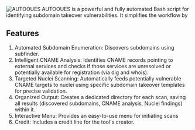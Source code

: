 ![AUTOOUES](https://github.com/user-attachments/assets/3cb7e0fe-4ded-4880-9adf-d6e09eae4c67)
AUTOOUES is a powerful and fully automated Bash script for identifying subdomain takeover vulnerabilities. It simplifies the workflow by
## Features
1. Automated Subdomain Enumeration: Discovers subdomains using subfinder.
2. Intelligent CNAME Analysis: Identifies CNAME records pointing to external services and checks if those services are unresolved or potentially available for registration (via dig and whois).
3. Targeted Nuclei Scanning: Automatically feeds potentially vulnerable CNAME targets to nuclei using specific subdomain takeover templates for precise validation.
4. Organized Output: Creates a dedicated directory for each scan, saving all results (discovered subdomains, CNAME analysis, Nuclei findings) within it.
5. Interactive Menu: Provides an easy-to-use menu for initiating scans
6. Credit: Includes a credit line for the tool's creator.
